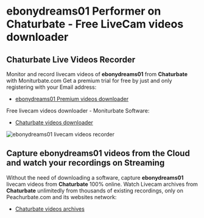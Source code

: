 # ebonydreams01 Performer on Chaturbate - Free LiveCam videos downloader

## Chaturbate Live Videos Recorder

Monitor and record livecam videos of **ebonydreams01** from **Chaturbate** with Moniturbate.com
Get a premium trial for free by just and only registering with your Email address:
* [ebonydreams01 Premium videos downloader](https://moniturbate.com/request-demo-licence-key.html)

Free livecam videos downloader - Moniturbate Software:
* [Chaturbate videos downloader](https://moniturbate.com/moniturbate-download-software.html)

![ebonydreams01 livecam videos recorder](https://peachurnet.com/templates/moniturbate-software.png)


## Capture ebonydreams01 videos from the Cloud and watch your recordings on Streaming

Without the need of downloading a software, capture **ebonydreams01** livecam videos from **Chaturbate** 100% online.
Watch Livecam archives from **Chaturbate** unlimitedly from thousands of existing recordings, only on Peachurbate.com and its websites network:
* [Chaturbate videos archives](https://peachurnet.com/)